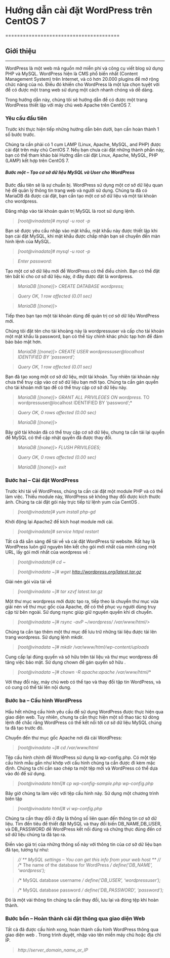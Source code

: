 # Hướng dẫn cài đặt WordPress trên CentOS 7
=======================================

## Giới thiệu
_________________________________
WordPress là một web mã nguồn mở miễn phí và công cụ viết blog sử dụng PHP và MySQL. WordPress hiện là CMS phổ biến nhất (Content Management System) trên Internet, và có hơn 20.000 plugins để mở rộng chức năng của nó. Điều đó khiến cho WordPress là một lựa chọn tuyệt vời để có được một trang web sử dụng một cách nhanh chóng và dễ dàng.

Trong hướng dẫn này, chúng tôi sẽ hướng dẫn để có được một trang WordPress thiết lập với máy chủ web Apache trên CentOS 7.

### Yêu cầu đầu tiên
Trước khi thực hiện tiếp những hướng dẫn bên dưới, bạn cần hoàn thành 1 số bước trước.

Chúng ta cần phải có 1 cụm LAMP (Linux, Apache, MySQL, and PHP) được cài đặt trên máy chủ CentOS 7. Nếu bạn chưa cài đặt những thành phần này, bạn có thể tham khảo bài Hướng dẫn cài đặt Linux, Apache, MySQL, PHP (LAMP) kết hợp trên CentOS 7.

##### Bước một – Tạo cơ sở dữ liệu MySQL và User cho WordPress
Bước đầu tiên sẽ là sự chuẩn bị. WordPress sử dụng một cơ sở dữ liệu quan hệ để quản lý thông tin trang web và người sử dụng. Chúng ta đã có MariaDB đã được cài đặt, bạn cần tạo một cơ sở dữ liệu và một tài khoản cho wordpress.

Đăng nhập vào tài khoản quản trị MySQL là root sử dụng lệnh.

>*[root@vinadata]# mysql -u root -p*

Bạn sẽ được yêu cầu nhập vào mật khẩu, mật khẩu này được thiết lập khi bạn cài đặt MySQL, khi mật khẩu được chấp nhận bạn sẽ chuyển đến màn hình lệnh của MySQL.

>*[root@vinadata]# mysql -u root -p*

>*Enter password:*

Tạo một cơ sở dữ liệu mới để WordPress có thể điều chỉnh. Bạn có thể đặt tên bất kì cho cơ sở dữ liệu này, ở đây được đặt là wordpress.

>*MariaDB [(none)]> CREATE DATABASE wordpress;*

>*Query OK, 1 row affected (0.01 sec)*

>*MariaDB [(none)]>*

Tiếp theo bạn tạo một tài khoản dùng để quản trị cơ sở dữ liệu WordPress mới.

Chúng tôi đặt tên cho tài khoảng này là wordpressuser và cấp cho tài khoản một mật khẩu là password, bạn có thể tùy chỉnh khác phức tạp hơn để đảm bảo bảo mật hơn.

>*MariaDB [(none)]> CREATE USER wordpressuser@localhost IDENTIFIED BY ‘password’;*

>*Query OK, 1 row affected (0.01 sec)*

Bạn đã tạo xong một cơ sở dữ liệu, một tài khoản. Tuy nhiên tài khoản này chưa thể truy cập vào cơ sở dữ liệu bạn mới tạo. Chúng ta cần gán quyền cho tài khoản mới tạo để có thể truy cập cơ sở dữ liệu này.

>*MariaDB [(none)]> GRANT ALL PRIVILEGES ON wordpress.* TO wordpressuser@localhost IDENTIFIED BY ‘password’;*

>*Query OK, 0 rows affected (0.00 sec)*

>*MariaDB [(none)]>*

Bây giờ tài khoản đã có thể truy cập cơ sở dữ liệu, chung ta cần tải lại quyền để MySQL có thể cập nhật quyền đã được thay đổi.

>*MariaDB [(none)]> FLUSH PRIVILEGES;*

>*Query OK, 0 rows affected (0.00 sec)*

>*MariaDB [(none)]> exit*

 

### Bước hai – Cài đặt WordPress
Trước khi tải về WordPress, chúng ta cần cài đặt một module PHP và có thể làm việc. Thiếu module này, WordPress sẽ không thay đổi được kích thước ảnh. Chúng ta cài đặt gói này trực tiếp từ lệnh yum của CentOS .

>*[root@vinadata]# yum install php-gd*

Khởi động lại Apache2 để kích hoạt module mới cài.

>*[root@vinadata]# service httpd restart*

Tất cả đã sẵn sàng để tải về và cài đặt WordPress từ website. Rất hay là WordPress luôn giữ nguyên liên kết cho gói mới nhất của mình cùng một URL, lấy gói mới nhất của wordpress về :

>*[root@vinadata]# cd ~*

>*[root@vinadata ~]# wget http://wordpress.org/latest.tar.gz*

Giải nén gói vừa tải về

>*[root@vinadata ~]# tar xzvf latest.tar.gz*

Một thư mục wordpress mới được tạo ra, tiếp theo là chuyển thư mục vừa giải nén về thư mục gốc của Apache, để có thể phục vụ người dùng truy cập từ bên ngoài. Sử dụng rsync giúp giữ nguyên quyền khi di chuyển.

>*[root@vinadata ~]# rsync -avP ~/wordpress/ /var/www/html/>*

Chúng ta cần tạo thêm một thư mục để lưu trữ những tài liệu được tải lên trang wordpress. Sử dụng lệnh mkdir.

>*[root@vinadata ~]# mkdir /var/www/html/wp-content/uploads*

Cung cấp lại đúng quyền và sở hữu trên tài liệu và thư mục wordpress để tăng việc bảo mật. Sử dụng chown để gán quyền sở hữu .

>*[root@vinadata ~]# chown -R apache:apache /var/www/html/**

Với thay đổi này, máy chủ web có thể tạo và thay đổi tập tin WordPress, và có cung có thể tải lên nội dung.

### Bước ba – Cấu hình WordPress
Hầu hết những cấu hình yêu cầu để sử dụng WordPress được thực hiện qua giao diện web. Tuy nhiên, chung ta cần thực hiện một số thao tác từ dòng lệnh để chắc rằng WordPress có thể kết nối tới cơ sở dữ liệu MySQL chúng ta đã tạo trước đó.

Chuyển đến thư mục gốc Apache nơi đã cài WordPress:

>*[root@vinadata ~]# cd /var/www/html*

Tệp cấu hình chính để WordPress sử dụng là wp-config.php. Có một tệp cấu hình mẫu gần như khớp với cấu hình chúng ta cần được đi kèm mặc định. Chúng ta chỉ cần sao chép ta một tệp mới và WordPress có thể dựa vào đó để sử dụng.

>*[root@vinadata html]# cp wp-config-sample.php wp-config.php*

Bây giờ chúng ta làm việc với tệp cấu hình này. Sử dụng một chương trình biên tập

>*[root@vinadata html]# vi wp-config.php*

Chúng ta cần thay đổi ở đây là thông số liên quan đến thông tin cơ sở dữ liệu. Tìm đến tiêu đề thiết đặt MySQL và thay đổi biến DB_NAME,DB_USER, và DB_PASSWORD để WordPress kết nối đúng và chứng thực đúng đến cơ sở dữ liệu chúng ta đã tạo ra.

Điền vào giá trị của những thông số này với thông tin của cơ sở dữ liệu bạn đã tạo, tương tự như:

>*// ** MySQL settings – You can get this info from your web host ** //*
>*/** The name of the database for WordPress */*
>*define(‘DB_NAME’, ‘wordpress‘);*

>*/** MySQL database username */*
>*define(‘DB_USER’, ‘wordpressuser‘);*

>*/** MySQL database password */*
>*define(‘DB_PASSWORD’, ‘password‘);*

Đó là một vài thông tin chúng ta cần thay đổi, lưu lại và đóng tệp khi hoàn thành.

### Bước bốn – Hoàn thành cài đặt thông qua giao diện Web
Tất cả đã được cấu hình xong, hoàn thành cấu hình WordPress thông qua giao diện web . Trong trình duyệt, nhập vào tên miền máy chủ hoặc địa chỉ IP.

>*http://server_domain_name_or_IP*



